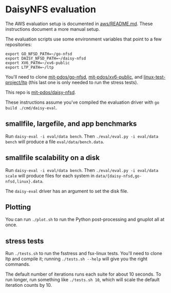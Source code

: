 # DaisyNFS evaluation

The AWS evaluation setup is documented in [aws/README.md](aws/). These instructions
document a more manual setup.

The evaluation scripts use some environment variables that point to a few repositories:

```
export GO_NFSD_PATH=~/go-nfsd
export DAISY_NFSD_PATH=~/daisy-nfsd
export XV6_PATH=~/xv6-public
export LTP_PATH=~/ltp
```

You'll need to clone
[mit-pdos/go-nfsd](https://github.com/mit-pdos/go-nfsd),
[mit-pdos/xv6-public](https://github.com/mit-pdos/xv6-public), and
[linux-test-project/ltp](https://github.com/linux-test-project/ltp) (this last
one is only needed to run the stress tests).

This repo is [mit-pdos/daisy-nfsd](https://github.com/mit-pdos/daisy-nfsd).

These instructions assume you've compiled the evaluation driver with `go build ./cmd/daisy-eval`.

## smallfile, largefile, and app benchmarks

Run `daisy-eval -i eval/data bench`. Then `./eval/eval.py -i eval/data bench`
will produce a file `eval/data/bench.data`.

## smallfile scalability on a disk

Run `daisy-eval -i eval/data bench`. Then `./eval/eval.py -i eval/data scale`
will produce files for each system in `data/{daisy-nfsd,go-nfsd,linux}.data`.

The `daisy-eval` driver has an argument to set the disk file.

## Plotting

You can run `./plot.sh` to run the Python post-processing and gnuplot all at once.

## stress tests

Run `./tests.sh` to run the fsstress and fsx-linux tests. You'll need to clone
ltp and compile it; running `./tests.sh --help` will give you the right commands.

The default number of iterations runs each suite for about 10 seconds. To run
longer, run something like `./tests.sh 10`, which will scale the default
iteration counts by 10.
